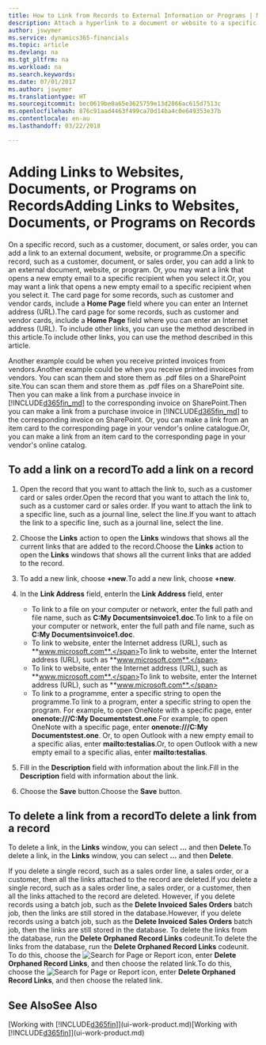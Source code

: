 ```yaml
---
title: How to Link from Records to External Information or Programs | Microsoft Docs
description: Attach a hyperlink to a document or website to a specific record, such as a customer or document.
author: jswymer
ms.service: dynamics365-financials
ms.topic: article
ms.devlang: na
ms.tgt_pltfrm: na
ms.workload: na
ms.search.keywords: 
ms.date: 07/01/2017
ms.author: jswymer
ms.translationtype: HT
ms.sourcegitcommit: bec0619be0a65e3625759e13d2866ac615d7513c
ms.openlocfilehash: 876c91aad4463f499ca70d14ba4c0e649353e37b
ms.contentlocale: en-au
ms.lasthandoff: 03/22/2018

---
```

# <a name="adding-links-to-websites-documents-or-programs-on-records"></a><span data-ttu-id="391a6-103">Adding Links to Websites, Documents, or Programs on Records</span><span class="sxs-lookup"><span data-stu-id="391a6-103">Adding Links to Websites, Documents, or Programs on Records</span></span>
<span data-ttu-id="391a6-104">On a specific record, such as a customer, document, or sales order, you can add a link to an external document, website, or programme.</span><span class="sxs-lookup"><span data-stu-id="391a6-104">On a specific record, such as a customer, document, or sales order, you can add a link to an external document, website, or program.</span></span> <span data-ttu-id="391a6-105">Or, you may want a link that opens a new empty email to a specific recipient when you select it.</span><span class="sxs-lookup"><span data-stu-id="391a6-105">Or, you may want a link that opens a new empty email to a specific recipient when you select it.</span></span> <span data-ttu-id="391a6-106">The card page for some records, such as customer and vendor cards, include a **Home Page** field where you can enter an Internet address (URL).</span><span class="sxs-lookup"><span data-stu-id="391a6-106">The card page for some records, such as customer and vendor cards, include a **Home Page** field where you can enter an Internet address (URL).</span></span> <span data-ttu-id="391a6-107">To include other links, you can use the method described in this article.</span><span class="sxs-lookup"><span data-stu-id="391a6-107">To include other links, you can use the method described in this article.</span></span>

<span data-ttu-id="391a6-108">Another example could be when you receive printed invoices from vendors.</span><span class="sxs-lookup"><span data-stu-id="391a6-108">Another example could be when you receive printed invoices from vendors.</span></span> <span data-ttu-id="391a6-109">You can scan them and store them as .pdf files on a SharePoint site.</span><span class="sxs-lookup"><span data-stu-id="391a6-109">You can scan them and store them as .pdf files on a SharePoint site.</span></span> <span data-ttu-id="391a6-110">Then you can make a link from a purchase invoice in [!INCLUDE[d365fin_md](includes/d365fin_md.md)] to the corresponding invoice on  SharePoint.</span><span class="sxs-lookup"><span data-stu-id="391a6-110">Then you can make a link from a purchase invoice in [!INCLUDE[d365fin_md](includes/d365fin_md.md)] to the corresponding invoice on  SharePoint.</span></span> <span data-ttu-id="391a6-111">Or, you can make a link from an item card to the corresponding page in your vendor's online catalogue.</span><span class="sxs-lookup"><span data-stu-id="391a6-111">Or, you can make a link from an item card to the corresponding page in your vendor's online catalog.</span></span>

## <a name="to-add-a-link-on-a-record"></a><span data-ttu-id="391a6-112">To add a link on a record</span><span class="sxs-lookup"><span data-stu-id="391a6-112">To add a link on a record</span></span>   

1.  <span data-ttu-id="391a6-113">Open the record that you want to attach the link to, such as a customer card or sales order.</span><span class="sxs-lookup"><span data-stu-id="391a6-113">Open the record that you want to attach the link to, such as a customer card or sales order.</span></span> <span data-ttu-id="391a6-114">If you want to attach the link to a specific line, such as a journal line, select the line.</span><span class="sxs-lookup"><span data-stu-id="391a6-114">If you want to attach the link to a specific line, such as a journal line, select the line.</span></span>  

2.  <span data-ttu-id="391a6-115">Choose the **Links** action to open the **Links** windows that shows all the current links that are added to the record.</span><span class="sxs-lookup"><span data-stu-id="391a6-115">Choose the **Links** action to open the **Links** windows that shows all the current links that are added to the record.</span></span>

3. <span data-ttu-id="391a6-116">To add a new link, choose **+new**.</span><span class="sxs-lookup"><span data-stu-id="391a6-116">To add a new link, choose **+new**.</span></span>

4.  <span data-ttu-id="391a6-117">In the **Link Address** field, enter</span><span class="sxs-lookup"><span data-stu-id="391a6-117">In the **Link Address** field, enter</span></span>

    -   <span data-ttu-id="391a6-118">To link to a file on your computer or network, enter the full path and file name, such as  **C:My Documentsinvoice1.doc**.</span><span class="sxs-lookup"><span data-stu-id="391a6-118">To link to a file on your computer or network, enter the full path and file name, such as  **C:My Documentsinvoice1.doc**.</span></span>
    -   <span data-ttu-id="391a6-119">To link to website, enter the Internet address (URL), such as **www.microsoft.com**.</span><span class="sxs-lookup"><span data-stu-id="391a6-119">To link to website, enter the Internet address (URL), such as **www.microsoft.com**.</span></span>
    -   <span data-ttu-id="391a6-120">To link to website, enter the Internet address (URL), such as **www.microsoft.com**.</span><span class="sxs-lookup"><span data-stu-id="391a6-120">To link to website, enter the Internet address (URL), such as **www.microsoft.com**.</span></span>
    -   <span data-ttu-id="391a6-121">To link to a programme, enter a specific string to open the programme.</span><span class="sxs-lookup"><span data-stu-id="391a6-121">To link to a program, enter a specific string to open the program.</span></span> <span data-ttu-id="391a6-122">For example, to open OneNote with a specific page, enter **onenote:///C:My Documentstest.one**.</span><span class="sxs-lookup"><span data-stu-id="391a6-122">For example, to open OneNote with a specific page, enter **onenote:///C:My Documentstest.one**.</span></span> <span data-ttu-id="391a6-123">Or, to open Outlook with a new empty email to a specific alias, enter **mailto:testalias**.</span><span class="sxs-lookup"><span data-stu-id="391a6-123">Or, to open Outlook with a new empty email to a specific alias, enter **mailto:testalias**.</span></span>  

5.  <span data-ttu-id="391a6-124">Fill in the **Description** field with information about the link.</span><span class="sxs-lookup"><span data-stu-id="391a6-124">Fill in the **Description** field with information about the link.</span></span>  

6.  <span data-ttu-id="391a6-125">Choose the **Save** button.</span><span class="sxs-lookup"><span data-stu-id="391a6-125">Choose the **Save** button.</span></span>  

## <a name="to-delete-a-link-from-a-record"></a><span data-ttu-id="391a6-126">To delete a link from a record</span><span class="sxs-lookup"><span data-stu-id="391a6-126">To delete a link from a record</span></span>  

<span data-ttu-id="391a6-127">To delete a link, in the **Links** window, you can select **...** and then **Delete**.</span><span class="sxs-lookup"><span data-stu-id="391a6-127">To delete a link, in the **Links** window, you can select **...** and then **Delete**.</span></span>

<span data-ttu-id="391a6-128">If you delete a single record, such as a sales order line, a sales order, or a customer, then all the links attached to the record are deleted.</span><span class="sxs-lookup"><span data-stu-id="391a6-128">If you delete a single record, such as a sales order line, a sales order, or a customer, then all the links attached to the record are deleted.</span></span> <span data-ttu-id="391a6-129">However, if you delete records using a batch job, such as the **Delete Invoiced Sales Orders** batch job, then the links are still stored in the database.</span><span class="sxs-lookup"><span data-stu-id="391a6-129">However, if you delete records using a batch job, such as the **Delete Invoiced Sales Orders** batch job, then the links are still stored in the database.</span></span> <span data-ttu-id="391a6-130">To delete the links from the database, run the **Delete Orphaned Record Links** codeunit.</span><span class="sxs-lookup"><span data-stu-id="391a6-130">To delete the links from the database, run the **Delete Orphaned Record Links** codeunit.</span></span> <span data-ttu-id="391a6-131">To do this, choose the ![Search for Page or Report](media/ui-search/search_small.png "Search for Page or Report icon") icon, enter **Delete Orphaned Record Links**, and then choose the related link.</span><span class="sxs-lookup"><span data-stu-id="391a6-131">To do this, choose the ![Search for Page or Report](media/ui-search/search_small.png "Search for Page or Report icon") icon, enter **Delete Orphaned Record Links**, and then choose the related link.</span></span>   

<!-- ### To run delete orphaned record links  

1.  Choose the ![Search for Page or Report](media/ui-search/search_small.png "Search for Page or Report icon") icon, enter **Data Deletion**, and then choose the related link.  

2.  On the **Data Deletion** page, choose **Tasks**, and then choose **Delete Orphaned Record Links**.  -->

## <a name="see-also"></a><span data-ttu-id="391a6-132">See Also</span><span class="sxs-lookup"><span data-stu-id="391a6-132">See Also</span></span>  
<span data-ttu-id="391a6-133">[Working with [!INCLUDE[d365fin](includes/d365fin_md.md)]](ui-work-product.md)</span><span class="sxs-lookup"><span data-stu-id="391a6-133">[Working with [!INCLUDE[d365fin](includes/d365fin_md.md)]](ui-work-product.md)</span></span>  

